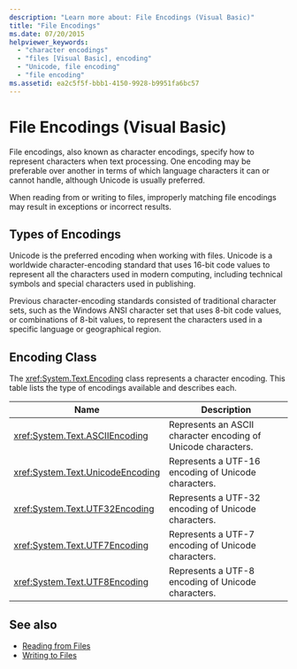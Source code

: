 ```yaml
---
description: "Learn more about: File Encodings (Visual Basic)"
title: "File Encodings"
ms.date: 07/20/2015
helpviewer_keywords:
  - "character encodings"
  - "files [Visual Basic], encoding"
  - "Unicode, file encoding"
  - "file encoding"
ms.assetid: ea2c5f5f-bbb1-4150-9928-b9951fa6bc57
---
```

# File Encodings (Visual Basic)

File encodings, also known as character encodings, specify how to represent characters when text processing. One encoding may be preferable over another in terms of which language characters it can or cannot handle, although Unicode is usually preferred.

When reading from or writing to files, improperly matching file encodings may result in exceptions or incorrect results.

## Types of Encodings

Unicode is the preferred encoding when working with files. Unicode is a worldwide character-encoding standard that uses 16-bit code values to represent all the characters used in modern computing, including technical symbols and special characters used in publishing.

Previous character-encoding standards consisted of traditional character sets, such as the Windows ANSI character set that uses 8-bit code values, or combinations of 8-bit values, to represent the characters used in a specific language or geographical region.

## Encoding Class

The <xref:System.Text.Encoding> class represents a character encoding. This table lists the type of encodings available and describes each.

|Name|Description|
|---|---|
|<xref:System.Text.ASCIIEncoding>|Represents an ASCII character encoding of Unicode characters.|
|<xref:System.Text.UnicodeEncoding>|Represents a UTF-16 encoding of Unicode characters.|
|<xref:System.Text.UTF32Encoding>|Represents a UTF-32 encoding of Unicode characters.|
|<xref:System.Text.UTF7Encoding>|Represents a UTF-7 encoding of Unicode characters.|
|<xref:System.Text.UTF8Encoding>|Represents a UTF-8 encoding of Unicode characters.|

## See also

- [Reading from Files](reading-from-files.md)
- [Writing to Files](writing-to-files.md)

